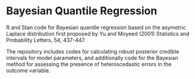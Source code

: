 # Bayesian Quantile Regression
R and Stan code for Bayesian quantile regression based on the asymetric Laplace distribution first proposed by Yu and Moyeed (2001) Statistics and Probability Letters, 54, 437-447.  

The repository includes codes for calculating robust posterior credible intervals for model parameters, and additionally code for the Bayesian method for assessing the presence of heteroscedastic errors in the outcome variable.
